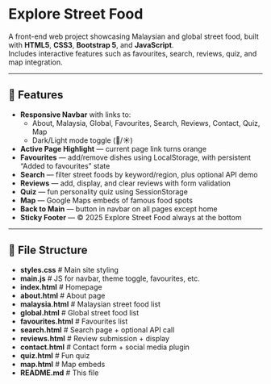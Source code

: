 # Explore Street Food

A front-end web project showcasing Malaysian and global street food, built with **HTML5**, **CSS3**, **Bootstrap 5**, and **JavaScript**.  
Includes interactive features such as favourites, search, reviews, quiz, and map integration.

---

## 🚀 Features

- **Responsive Navbar** with links to:
  - About, Malaysia, Global, Favourites, Search, Reviews, Contact, Quiz, Map
  - Dark/Light mode toggle (🌙/☀️)
- **Active Page Highlight** — current page link turns orange
- **Favourites** — add/remove dishes using LocalStorage, with persistent “Added to favourites” state
- **Search** — filter street foods by keyword/region, plus optional API demo
- **Reviews** — add, display, and clear reviews with form validation
- **Quiz** — fun personality quiz using SessionStorage
- **Map** — Google Maps embeds of famous food spots
- **Back to Main** — button in navbar on all pages except home
- **Sticky Footer** — © 2025 Explore Street Food always at the bottom

---

## 📂 File Structure
- **styles.css**   # Main site styling
- **main.js**   # JS for navbar, theme toggle, favourites, etc.
- **index.html**   # Homepage
- **about.html**   # About page
- **malaysia.html**   # Malaysian street food list
- **global.html**   # Global street food list
- **favourites.html**   # Favourites list
- **search.html**   # Search page + optional API call
- **reviews.html**   # Review submission + display
- **contact.html**   # Contact form + social media plugin
- **quiz.html**   # Fun quiz
- **map.html**   # Map embeds
- **README.md**   # This file
